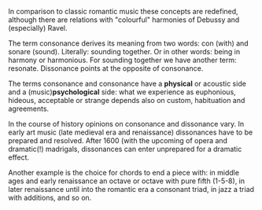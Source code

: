 In comparison to classic romantic music these concepts are redefined, although there are relations with "colourful" harmonies of Debussy and (especially) Ravel.

The term consonance derives its meaning from two words: con (with) and sonare (sound). Literally: sounding together. Or in other words: being in harmony or harmonious. For sounding together we have another term: resonate. Dissonance points at the opposite of consonance.

The terms consonance and consonance have a **physical** or acoustic side and a (music)**psychological** side: what we experience as euphonious, hideous, acceptable or strange depends also on custom, habituation and agreements.

In the course of history opinions on consonance and dissonance vary.
In early art music (late medieval era and renaissance) dissonances have to be prepared and  resolved. After 1600 (with the upcoming of opera and dramatic(!) madrigals, dissonances can enter unprepared for a dramatic effect.

Another example is the choice for chords to end a piece with: in middle ages and early renaissance an octave or octave with pure fifth (1-5-8), in later renaissance until into the romantic era a consonant triad, in jazz a triad with additions, and so on.